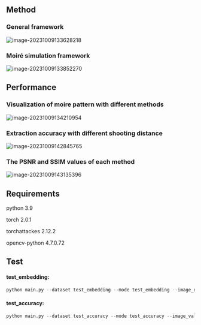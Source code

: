 

## Method

### General framework

![image-20231009133628218]([https://github.com/Dawn-Hsiao/SSRH/edit/main/README.assets/image-20231009133628218.png](https://github.com/Dawn-Hsiao/SSRH/blob/main/README.assets/image-20231009133628218.png))

### Moiré simulation framework

![image-20231009133852270](https://github.com/Dawn-Hsiao/Screen-Shooting-Robust-Hyperlink-Based-on-Deep-Learning/blob/main/README.assets/image-20231009133852270.png)

## Performance

### Visualization of moire pattern with different methods

![image-20231009134210954](https://github.com/Dawn-Hsiao/Screen-Shooting-Robust-Hyperlink-Based-on-Deep-Learning/blob/main/README.assets/image-20231009134210954.png)

### Extraction accuracy with different shooting distance

![image-20231009142845765](https://github.com/Dawn-Hsiao/Screen-Shooting-Robust-Hyperlink-Based-on-Deep-Learning/blob/main/README.assets/image-20231009142845765.png)

### The PSNR and SSIM values of each method

![image-20231009143135396](https://github.com/Dawn-Hsiao/Screen-Shooting-Robust-Hyperlink-Based-on-Deep-Learning/blob/main/README.assets/image-20231009143135396.png)

## Requirements

python 3.9

torch 2.0.1

torchattackes 2.12.2

opencv-python 4.7.0.72

## Test

#### test_embedding:

```python
python main.py --dataset test_embedding --mode test_embedding --image_dir 'images/original/'
```

#### test_accuracy:

```python
python main.py --dataset test_accuracy --mode test_accuracy --image_val_dir 'images/embed/'
```
